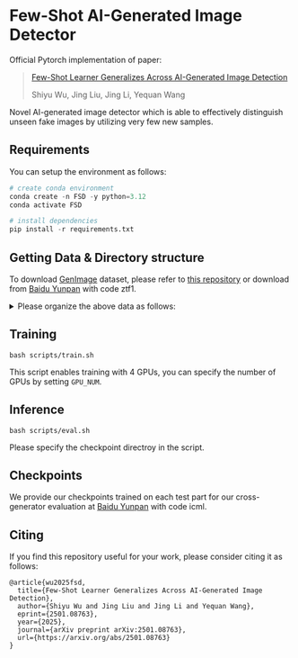 # Few-Shot AI-Generated Image Detector

Official Pytorch implementation of paper:

> [Few-Shot Learner Generalizes Across AI-Generated Image Detection](https://arxiv.org/abs/2501.08763)
>
> Shiyu Wu, Jing Liu, Jing Li, Yequan Wang

Novel AI-generated image detector which is able to effectively distinguish unseen fake images by utilizing very few new samples. 

## Requirements

You can setup the environment as follows:

```python
# create conda environment
conda create -n FSD -y python=3.12
conda activate FSD

# install dependencies
pip install -r requirements.txt
```

## Getting Data & Directory structure

To download [GenImage](https://arxiv.org/abs/2306.08571) dataset, please refer to [this repository](https://github.com/GenImage-Dataset/GenImage) or download from [Baidu Yunpan](https://pan.baidu.com/share/init?surl=i0OFqYN5i6oFAxeK6bIwRQ) with code ztf1. 

<details>
<summary> Please organize the above data as follows: </summary>

```
data/
|-- GenImage/
|   |-- ADM
|   |   |--train
|   |   |   |--0_adm_0.PNG
|   |   |   |......
|   |   |--val
|   |-- BigGAN
|   |-- glide
|   |-- Midjourney
|   |-- SD
|   |-- VQDM
|   |-- real
```

Real data are those nature images from stable_diffusion_v_1_4 and stable_diffusion_v_1_5. 
</details>


## Training

```
bash scripts/train.sh
```

This script enables training with 4 GPUs, you can specify the number of GPUs by setting `GPU_NUM`.

## Inference

```
bash scripts/eval.sh
```

Please specify the checkpoint directroy in the script. 

## Checkpoints
We provide our checkpoints trained on each test part for our cross-generator evaluation at [Baidu Yunpan](https://pan.baidu.com/s/1zNxDKtFJ_5KXcMceNtrRqA?pwd=icml) with code icml. 

## Citing
If you find this repository useful for your work, please consider citing it as follows:
```
@article{wu2025fsd,
  title={Few-Shot Learner Generalizes Across AI-Generated Image Detection},
  author={Shiyu Wu and Jing Liu and Jing Li and Yequan Wang},
  eprint={2501.08763},
  year={2025},
  journal={arXiv preprint arXiv:2501.08763},
  url={https://arxiv.org/abs/2501.08763}
}
```
